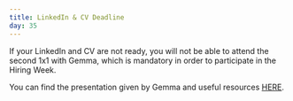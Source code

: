 ```yaml
---
title: LinkedIn & CV Deadline
day: 35
---
```


If your LinkedIn and CV are not ready, you will not be able to attend the second 1x1 with Gemma, which is mandatory in order to participate in the Hiring Week.

You can find the presentation given by Gemma and useful resources [HERE](https://drive.google.com/drive/folders/1kyVC8LNrAHjmDjJdYkhxv079nlXszbhD).
